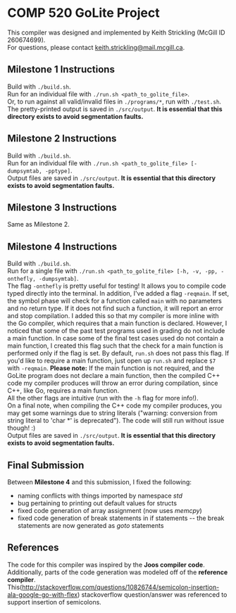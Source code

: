 # COMP 520 GoLite Project

This compiler was designed and implemented by Keith Strickling (McGill ID 260674699).  
For questions, please contact keith.strickling@mail.mcgill.ca.  

## Milestone 1 Instructions
Build with `./build.sh`.  
Run for an individual file with `./run.sh <path_to_golite_file>`.  
Or, to run against all valid/invalid files in `./programs/*`, run with `./test.sh`.  
The pretty-printed output is saved in `./src/output`. **It is essential that this directory exists to avoid segmentation faults.**

## Milestone 2 Instructions
Build with `./build.sh`.  
Run for an individual file with `./run.sh <path_to_golite_file> [-dumpsymtab, -pptype]`.  
Output files are saved in `./src/output`. **It is essential that this directory exists to avoid segmentation faults.**

## Milestone 3 Instructions
Same as Milestone 2.  

## Milestone 4 Instructions
Build with `./build.sh`.  
Run for a single file with `./run.sh <path_to_golite_file> [-h, -v, -pp, -onthefly, -dumpsymtab]`.  
The flag `-onthefly` is pretty useful for testing! It allows you to compile code typed directly into the terminal. In addition, I've added a flag `-reqmain`. If set, the symbol phase will check for a function called `main` with no parameters and no return type. If it does not find such a function, it will report an error and stop compilation. I added this so that my compiler is more inline with the Go compiler, which requires that a main function is declared. However, I noticed that some of the past test programs used in grading do not include a main function. In case some of the final test cases used do not contain a main function, I created this flag such that the check for a main function is performed only if the flag is set. By default, `run.sh` does not pass this flag. If you'd like to require a main function, just open up `run.sh` and replace `$7` with `-reqmain`. **Please note:** If the main function is not required, and the GoLite program does not declare a main function, then the compiled C++ code my compiler produces will throw an error during compilation, since C++, like Go, requires a main function.   
All the other flags are intuitive (run with the `-h` flag for more info!).  
On a final note, when compiling the C++ code my compiler produces, you may get some warnings due to string literals ("warning: conversion from string literal to 'char \*' is deprecated"). The code will still run without issue though! :)  
Output files are saved in `./src/output`. **It is essential that this directory exists to avoid segmentation faults.**

## Final Submission
Between **Milestone 4** and this submission, I fixed the following:
- naming conflicts with things imported by namespace _std_
- bug pertaining to printing out default values for structs
- fixed code generation of array assignment (now uses _memcpy_)
- fixed code generation of break statements in if statements -- the break statements are now generated as _goto_ statements

## References
The code for this compiler was inspired by the **Joos compiler code**.  
Additionally, parts of the code generation was modeled off of the **reference compiler**.  
This(http://stackoverflow.com/questions/10826744/semicolon-insertion-ala-google-go-with-flex) stackoverflow question/answer was referenced to support insertion of semicolons.
